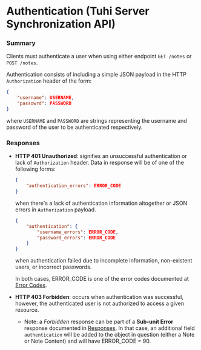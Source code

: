 # Authentication (Tuhi Server Synchronization API) #

### Summary
Clients must authenticate a user when using either endpoint `GET /notes` or `POST /notes`. 

Authentication consists of including a simple JSON payload in the HTTP `Authorization` header of the form:

```json
{
	"username": USERNAME,
    "passowrd": PASSWORD
}
```

where `USERNAME` and `PASSWORD` are strings representing the username and password of the user to be authenticated respectively.

### Responses
* **HTTP 401 Unauthorized**: signifies an unsuccessful authentication or lack of `Authorization` header. Data in response will be of one of the following forms:

    ```json
    {
        "authentication_errors": ERROR_CODE
    }
    ```
    
	when there's a lack of authentication information altogether or JSON errors in `Authorization` payload.
    
    ```json
    {
        "authentication": {
            "username_errors": ERROR_CODE,
            "password_errors": ERROR_CODE
        }
    }
    ```
    
	when authentication failed due to incomplete information, non-existent users, or incorrect passwords.

    In both cases, ERROR_CODE is one of the error codes documented  at [Error Codes](https://github.com/icasdri/tuhi/blob/master/error_codes.md).

* **HTTP 403 Forbidden**: occurs when authentication was successful, however, the authenticated user is not authorized to access a given resource.
	* Note: a *Forbidden* response can be part of a **Sub-unit Error** response documented in [Responses](https://github.com/icasdri/tuhi/blob/master/responses.md). In that case, an additional field `authentication` will be added to the object in question (either a Note or Note Content) and will have ERROR_CODE = 90.

